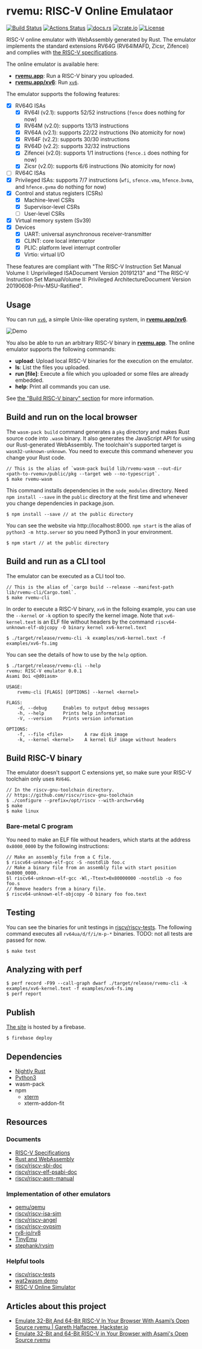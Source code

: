 # rvemu: RISC-V Online Emulataor
[![Build Status](https://travis-ci.com/d0iasm/rvemu.svg?branch=master)](https://travis-ci.com/d0iasm/rvemu)
[![Actions Status](https://github.com/d0iasm/rvemu/workflows/CI/badge.svg)](https://github.com/d0iasm/rvemu/actions)
[![docs.rs](https://docs.rs/rvemu/badge.svg)](https://docs.rs/rvemu)
[![crate.io](https://img.shields.io/crates/v/rvemu.svg)](https://crates.io/crates/rvemu)
[![License](https://img.shields.io/badge/license-MIT-blue.svg)](https://raw.githubusercontent.com/d0iasm/rvemu/master/LICENSE)

RISC-V online emulator with WebAssembly generated by Rust. The emulator
implements the standard extensions RV64G (RV64IMAFD, Zicsr, Zifencei) and
complies with [the RISC-V specifications](https://riscv.org/specifications/).

The online emulator is available here:
- [**rvemu.app**](https://rvemu.app/): Run a RISC-V binary you uploaded.
- [**rvemu.app/xv6**](https://rvemu.app/xv6.html): Run
  [`xv6`](https://github.com/mit-pdos/xv6-riscv).

The emulator supports the following features:
- [x] RV64G ISAs
  - [x] RV64I (v2.1): supports 52/52 instructions (`fence` does nothing for now)
  - [x] RV64M (v2.0): supports 13/13 instructions
  - [x] RV64A (v2.1): supports 22/22 instructions (No atomicity for now)
  - [x] RV64F (v2.2): supports 30/30 instructions
  - [x] RV64D (v2.2): supports 32/32 instructions
  - [x] Zifencei (v2.0): supports 1/1 instructions (`fence.i` does nothing for now)
  - [x] Zicsr (v2.0): supports 6/6 instructions (No atomicity for now)
- [ ] RV64C ISAs
- [x] Privileged ISAs: supports 7/7 instructions (`wfi`, `sfence.vma`, `hfence.bvma`, and `hfence.gvma` do nothing for now)
- [x] Control and status registers (CSRs)
  - [x] Machine-level CSRs
  - [x] Supervisor-level CSRs
  - [ ] User-level CSRs
- [x] Virtual memory system (Sv39)
- [x] Devices
  - [x] UART: universal asynchronous receiver-transmitter
  - [x] CLINT: core local interruptor
  - [x] PLIC: platform level interrupt controller
  - [x] Virtio: virtual I/O

These features are compliant with "The RISC-V Instruction Set Manual Volume I:
Unprivileged ISADocument Version 20191213" and "The RISC-V Instruction Set
ManualVolume II: Privileged ArchitectureDocument Version 20190608-Priv-MSU-Ratified".

## Usage
You can run [`xv6`](https://github.com/mit-pdos/xv6-riscv), a simple Unix-like
operating system, in [**rvemu.app/xv6**](https://rvemu.app/xv6.html).

![Demo](https://raw.githubusercontent.com/d0iasm/rvemu/master/demo.gif)

You also be able to run an arbitrary RISC-V binary in
[**rvemu.app**](https://rvemu.app/). The online emulator supports the following
commands:
- __upload__: Upload local RISC-V binaries for the execution on the emulator.
- __ls__: List the files you uploaded.
- __run [file]__: Execute a file which you uploaded or some files are already
  embedded.
- __help__: Print all commands you can use.

See [the "Build RISC-V binary" section](https://github.com/d0iasm/rvemu#build-risc-v-binary) for more information.

## Build and run on the local browser
The `wasm-pack build` command generates a `pkg` directory and makes Rust source
code into `.wasm` binary. It also generates the JavaScript API for using our
Rust-generated WebAssembly. The toolchain's supported target is
`wasm32-unknown-unknown`. You need to execute this command whenever you change
your Rust code.
```
// This is the alias of `wasm-pack build lib/rvemu-wasm --out-dir <path-to-rvemu>/public/pkg --target web --no-typescript`.
$ make rvemu-wasm
```

This command installs dependencies in the `node_modules` directory. Need
`npm install --save` in the `public` directory at the first time and whenever
you change dependencies in package.json.
```
$ npm install --save // at the public directory
```

You can see the website via http://localhost:8000. `npm start` is the alias of
`python3 -m http.server` so you need Python3 in your environment.
```
$ npm start // at the public directory
```

## Build and run as a CLI tool
The emulator can be executed as a CLI tool too.
```
// This is the alias of `cargo build --release --manifest-path lib/rvemu-cli/Cargo.toml`.
$ make rvemu-cli
```

In order to execute a RISC-V binary, `xv6` in the folloing example, you can
use the `--kernel` or `-k` option to specify the kernel image. Note that
`xv6-kernel.text` is an ELF file without headers by the command
`riscv64-unknown-elf-objcopy -O binary kernel xv6-kernel.text`
```
$ ./target/release/rvemu-cli -k examples/xv6-kernel.text -f examples/xv6-fs.img
```

You can see the details of how to use by the `help` option.
```
$ ./target/release/rvemu-cli --help
rvemu: RISC-V emulator 0.0.1
Asami Doi <@d0iasm>

USAGE:
    rvemu-cli [FLAGS] [OPTIONS] --kernel <kernel>

FLAGS:
    -d, --debug      Enables to output debug messages
    -h, --help       Prints help information
    -V, --version    Prints version information

OPTIONS:
    -f, --file <file>        A raw disk image
    -k, --kernel <kernel>    A kernel ELF image without headers
```

## Build RISC-V binary
The emulator doesn't support C extensions yet, so make sure your RISC-V
toolchain only uses `RV64G`.
```
// In the riscv-gnu-toolchain directory.
// https://github.com/riscv/riscv-gnu-toolchain
$ ./configure --prefix=/opt/riscv --with-arch=rv64g
$ make
$ make linux
```

### Bare-metal C program
You need to make an ELF file without headers, which starts at the address
`0x8000_0000` by the following instructions:
```
// Make an assembly file from a C file.
$ riscv64-unknown-elf-gcc -S -nostdlib foo.c
// Make a binary file from an assembly file with start position 0x8000_0000.
$l riscv64-unknown-elf-gcc -Wl,-Ttext=0x80000000 -nostdlib -o foo foo.s
// Remove headers from a binary file.
$ riscv64-unknown-elf-objcopy -O binary foo foo.text
```

## Testing
You can see the binaries for unit testings in
[riscv/riscv-tests](https://github.com/riscv/riscv-tests).
The following command executes all `rv64ua/d/f/i/m-p-*` binaries.
TODO: not all tests are passed for now.
```
$ make test
```

## Analyzing with perf
```
$ perf record -F99 --call-graph dwarf ./target/release/rvemu-cli -k examples/xv6-kernel.text -f examples/xv6-fs.img
$ perf report
```

## Publish
[The site](https://rvemu.app/) is hosted by a firebase.
```
$ firebase deploy
```

## Dependencies
- [Nightly Rust](https://doc.rust-lang.org/1.2.0/book/nightly-rust.html)
- [Python3](https://www.python.org/downloads/)
- wasm-pack
- npm
  - [xterm](https://xtermjs.org/)
  - xterm-addon-fit

## Resources
### Documents
- [RISC-V Specifications](https://riscv.org/specifications/)
- [Rust and WebAssembly](https://rustwasm.github.io/docs/book/introduction.html)
- [riscv/riscv-sbi-doc](https://github.com/riscv/riscv-sbi-doc/blob/master/riscv-sbi.adoc)
- [riscv/riscv-elf-psabi-doc](https://github.com/riscv/riscv-elf-psabi-doc/blob/master/riscv-elf.md)
- [riscv/riscv-asm-manual](https://github.com/riscv/riscv-asm-manual/blob/master/riscv-asm.md)

### Implementation of other emulators
- [qemu/qemu](https://github.com/qemu/qemu)
- [riscv/riscv-isa-sim](https://github.com/riscv/riscv-isa-sim)
- [riscv/riscv-angel](https://github.com/riscv/riscv-angel)
- [riscv/riscv-ovpsim](https://github.com/riscv/riscv-ovpsim)
- [rv8-io/rv8](https://github.com/rv8-io/rv8)
- [TinyEmu](https://bellard.org/tinyemu/)
- [stephank/rvsim](https://github.com/stephank/rvsim)

### Helpful tools
- [riscv/riscv-tests](https://github.com/riscv/riscv-tests)
- [wat2wasm demo](https://webassembly.github.io/wabt/demo/wat2wasm/)
- [RISC-V Online Simulator](https://www.kvakil.me/venus/)

## Articles about this project
- [Emulate 32-Bit And 64-Bit RISC-V In Your Browser With Asami’s Open Source rvemu | Gareth Halfacree, Hackster.io](https://riscv.org/2020/01/emulate-32-bit-and-64-bit-risc-v-in-your-browser-with-asamis-open-source-rvemu-gareth-halfacree-hackster-io/)
- [Emulate 32-Bit and 64-Bit RISC-V in Your Browser with Asami's Open Source rvemu](https://www.hackster.io/news/emulate-32-bit-and-64-bit-risc-v-in-your-browser-with-asami-s-open-source-rvemu-b783f672e463)
